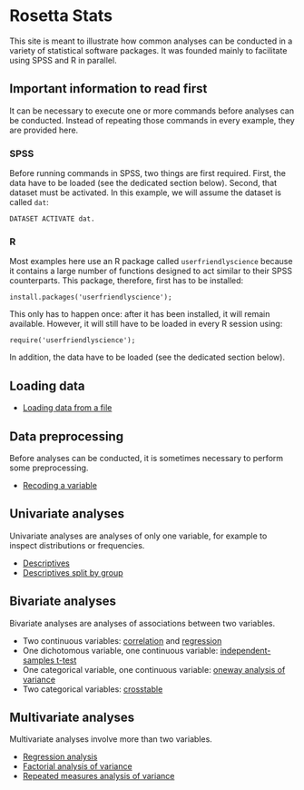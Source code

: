 Rosetta Stats
=============

This site is meant to illustrate how common analyses can be conducted in a variety of statistical software packages. It was founded mainly to facilitate using SPSS and R in parallel.

## Important information to read first

It can be necessary to execute one or more commands before analyses can be conducted. Instead of repeating those commands in every example, they are provided here.

### SPSS

Before running commands in SPSS, two things are first required. First, the data have to be loaded (see the dedicated section below). Second, that dataset must be activated. In this example, we will assume the dataset is called `dat`:

```
DATASET ACTIVATE dat.
```

### R

Most examples here use an R package called `userfriendlyscience` because it contains a large number of functions designed to act similar to their SPSS counterparts. This package, therefore, first has to be installed:

```
install.packages('userfriendlyscience');
```

This only has to happen once: after it has been installed, it will remain available. However, it will still have to be loaded in every R session using:

```
require('userfriendlyscience');
```

In addition, the data have to be loaded (see the dedicated section below).

## Loading data

- [Loading data from a file](loading-data-from-file.html)

## Data preprocessing

Before analyses can be conducted, it is sometimes necessary to perform some preprocessing.

- [Recoding a variable](recoding.html)

## Univariate analyses

Univariate analyses are analyses of only one variable, for example to inspect distributions or frequencies.

- [Descriptives](descriptives.html)
- [Descriptives split by group](descriptives-by-group.html)

## Bivariate analyses

Bivariate analyses are analyses of associations between two variables.

- Two continuous variables: [correlation](correlation.html) and [regression](regression-single.html)
- One dichotomous variable, one continuous variable: [independent-samples t-test](t-test-independent.html)
- One categorical variable, one continuous variable: [oneway analysis of variance](anova-oneway.html)
- Two categorical variables: [crosstable](crosstab.html)

## Multivariate analyses

Multivariate analyses involve more than two variables.

- [Regression analysis](regression-multiple.html)
- [Factorial analysis of variance](anova-factorial.html)
- [Repeated measures analysis of variance](anova-repeated-measures.html)

<!-- ## Intensive longitudinal analyses -->
